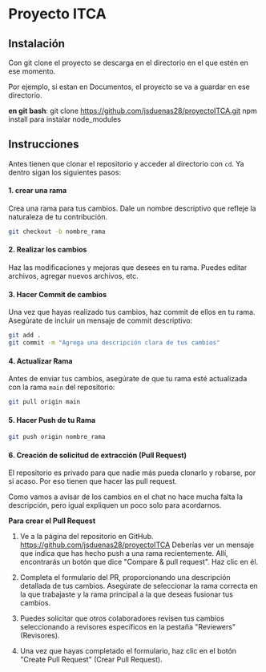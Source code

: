 # Proyecto ITCA

## Instalación
Con git clone el proyecto se descarga en el directorio en el que estén en ese momento.

Por ejemplo, si estan en Documentos, el proyecto se va a guardar en ese directorio.

**en git bash**: git clone https://github.com/jsduenas28/proyectoITCA.git
npm install para instalar node_modules

## Instrucciones

Antes tienen que clonar el repositorio y acceder al directorio con `cd`. Ya dentro sigan los siguientes pasos:

#### 1. crear una rama
Crea una rama para tus cambios. Dale un nombre descriptivo que refleje la naturaleza de tu contribución.
```bash
git checkout -b nombre_rama
```
#### 2. Realizar los cambios
Haz las modificaciones y mejoras que desees en tu rama. Puedes editar archivos, agregar nuevos archivos, etc.

#### 3. Hacer Commit de cambios
Una vez que hayas realizado tus cambios, haz commit de ellos en tu rama. Asegúrate de incluir un mensaje de commit descriptivo:
```bash
git add .
git commit -m "Agrega una descripción clara de tus cambios"
```
#### 4. Actualizar Rama
Antes de enviar tus cambios, asegúrate de que tu rama esté actualizada con la rama `main` del repositorio:
```bash
git pull origin main
```
#### 5. Hacer Push de tu Rama
```bash
git push origin nombre_rama
```

#### 6. Creación de solicitud de extracción (Pull Request)
El repositorio es privado para que nadie más pueda clonarlo y robarse, por si acaso. Por eso tienen que hacer las pull request.

Como vamos a avisar de los cambios en el chat no hace mucha falta la descripción, pero igual expliquen un poco solo para acordarnos.

**Para crear el Pull Request**

1. Ve a la página del repositorio en GitHub. https://github.com/jsduenas28/proyectoITCA
	Deberías ver un mensaje que indica que has hecho push a una rama recientemente. Allí, 			encontrarás un botón que dice "Compare & pull request". Haz clic en él.

2. Completa el formulario del PR, proporcionando una descripción detallada de tus cambios.
	Asegúrate de seleccionar la rama correcta en la que trabajaste y la rama principal a la que deseas fusionar tus cambios.

3. Puedes solicitar que otros colaboradores revisen tus cambios seleccionando a revisores específicos en la pestaña "Reviewers" (Revisores).

4. Una vez que hayas completado el formulario, haz clic en el botón "Create Pull Request" (Crear Pull Request).
